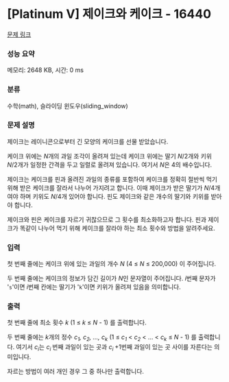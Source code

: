 # [Platinum V] 제이크와 케이크 - 16440 

[문제 링크](https://www.acmicpc.net/problem/16440) 

### 성능 요약

메모리: 2648 KB, 시간: 0 ms

### 분류

수학(math), 슬라이딩 윈도우(sliding_window)

### 문제 설명

<p>제이크는 레이니콘으로부터 긴 모양의 케이크를 선물 받았습니다. </p>

<p>케이크 위에는 <em>N</em>개의 과일 조각이 올려져 있는데 케이크 위에는 딸기 <em>N</em>/2개와 키위 <em>N</em>/2개가 일정한 간격을 두고 일렬로 올려져 있습니다. 여기서 <em>N</em>은 4의 배수입니다.</p>

<p>제이크는 케이크를 핀과 올려진 과일의 종류를 포함하여 케이크를 정확히 절반씩 먹기 위해 받은 케이크를 잘라서 나누어 가지려고 합니다. 이때 제이크가 받은 딸기가 <em>N</em>/4개여야 하며 키위도 <em>N</em>/4개 있어야 합니다. 핀도 제이크와 같은 개수의 딸기와 키위를 받아야 합니다.</p>

<p>제이크와 핀은 케이크를 자르기 귀찮으므로 그 횟수를 최소화하고자 합니다. 핀과 제이크가 똑같이 나누어 먹기 위해 케이크를 잘라야 하는 최소 횟수와 방법을 알려주세요.</p>

### 입력 

 <p>첫 번째 줄에는 케이크 위에 있는 과일의 개수 <em>N</em> (4 ≤ <em>N</em> ≤ 200,000) 이 주어집니다.</p>

<p>두 번째 줄에는 케이크의 정보가 담긴 길이가 <em>N</em>인 문자열이 주어집니다. <em>i</em>번째 문자가 '<code>s</code>'이면 <em>i</em>번째 칸에는 딸기가 '<code>k</code>'이면 키위가 올려져 있음을 의미합니다.</p>

### 출력 

 <p>첫 번째 줄에 최소 횟수 <em>k</em> (1 ≤ <em>k</em> ≤ <em>N </em>- 1) 를 출력합니다.</p>

<p>두 번째 줄에는 <em>k</em>개의 정수 <em>c<sub>1</sub>, c<sub>2</sub>, ..., c<sub>k</sub></em> (1 ≤ <em>c<sub>1</sub></em> < <em>c<sub>2</sub></em> < ... < <em>c<sub>k</sub></em>  ≤ <em>N </em>- 1) 를 출력합니다. 여기서 <em>c<sub>i</sub></em>는 <em>c<sub>i </sub></em>번째 과일이 있는 곳과 <em>c<sub>i </sub></em>+1번째 과일이 있는 곳 사이를 자른다는 의미입니다.</p>

<p>자르는 방법이 여러 개인 경우 그 중 하나만 출력합니다.</p>

